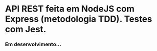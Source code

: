 # API REST feita em NodeJS com Express (metodologia TDD). Testes com Jest. 

### Em desenvolvimento...
